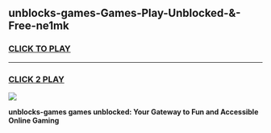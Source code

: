 
## unblocks-games-Games-Play-Unblocked-&-Free-ne1mk
<h3>
<a href="https://premium76.site?title=unblocks-games&ref=24A">CLICK TO PLAY</a></h3>
<hr>

<h3>
<a href="https://premium76.site?title=unblocks-games&ref=24A">CLICK 2 PLAY</a>
  
</h3>

<a href="https://premium76.site?title=unblocks-games&ref=24A"><img src="https://clearcache.store/games.png"></a>


**unblocks-games games unblocked: Your Gateway to Fun and Accessible Online Gaming**
